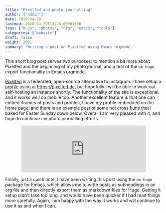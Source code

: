 ```yaml
---
title: "Pixelfed and photo journalling"
author: ["admin"]
date: 2020-04-28
lastmod: 2020-04-29T13:48:09+01:00
tags: ["hugo", "photos", "org", "emacs", "tools"]
categories: ["website"]
draft: false
weight: 2001
summary: "Writing a post on Pixelfed using Emacs orgmode."
---
```


This short blog post serves two purposes: to mention a bit more about Pixelfed and the beginning of my photo journal, and a test of the `ox-hugo` export functionality in Emacs orgmode.

[Pixelfed](https://pixelfed.org) is a federated, open-source alternative to Instagram. I have setup a [profile](https://pixelfed.de/hmlwilliams) using at <https://pixelfed.de>, but hopefully I will be able to work out self-hosting an instance shortly. The functionality of the site is exceptional, and it works well on mobile too. Another excellent feature is that one can embed iframes of posts and profiles, I have my profile embedded on the home page, and there is an example post of some hot cross buns that I baked for Easter Sunday down below. Overall I am very pleased with it, and hope to continue my photo journalling efforts.

<p align="center">
<iframe src="https://pixelfed.de/p/hmlwilliams/160445294222381056/embed?caption=false&likes=false&layout=compact" class="pixelfed__embed" style="max-width: 100%; border: 0" width="400" allowfullscreen="allowfullscreen"></iframe><script async defer src="https://pixelfed.de/embed.js"></script>
</p>

Finally, just a quick note, I have been writing this post using the `ox-hugo` package for Emacs, which allows me to write posts as subheadings in an org file and then directly export them as markdown files for Hugo. Getting it setup didn't take too long, and would have been quicker if I had read things more carefully. Again, I am happy with the way it works and will continue to use it as and when I can.
